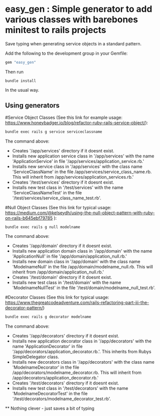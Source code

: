 # easy_gen : Simple generator to add various classes with barebones minitest to rails projects

Save typing when generating service objects in a standard pattern.

Add the following to the development group in your Gemfile:

```ruby
gem "easy_gen"
```

Then run

```
bundle install
```

In the usual way.

## Using generators

#Service Object Classes (See this link for example usage: https://www.honeybadger.io/blog/refactor-ruby-rails-service-object/):

```sh
bundle exec rails g service serviceclassname
```

The command above:

- Creates '/app/services' directory if it doesnt exist.
- Installs new application service class in '/app/services' with the name 'ApplicationService' in file '/app/services/application_service.rb.'
- Installs new service class in '/app/services' with the class name 'ServiceClassName' in the file /app/services/service_class_name.rb.  This will inherit from /app/services/application_services.rb.'
- Creates '/test/services' directory if it doesnt exist.
- Installs new test class in '/test/services' with the name 'ServiceClassNameTest' in the file '/test/services/service_class_name_test.rb'.

#Null Object Classes (See this link for typical usage: https://medium.com/@kelseydh/using-the-null-object-pattern-with-ruby-on-rails-b645ebf79785 ):

```sh
bundle exec rails g null modelname
```

The command above:

- Creates '/app/domain' directory if it doesnt exist.
- Installs new application domain class in '/app/domain' with the name 'ApplicationNull' in file '/app/domain/application_null.rb.'
- Installs new domain class in '/app/domain' with the class name 'ModelnameNull' in the file /app/domain/modelname_null.rb.  This will inherit from /app/domain/application_null.rb.'
- Creates '/test/domain' directory if it doesnt exist.
- Installs new test class in '/test/domain' with the name 'ModelnameNullTest' in the file '/test/domain/modelname_null_test.rb'.

#Decorator Classes (See this link for typical usage: https://www.thegreatcodeadventure.com/rails-refactoring-part-iii-the-decorator-pattern/)

```sh
bundle exec rails g decorator modelname
```

The command above:

- Creates '/app/decorators' directory if it doesnt exist.
- Installs new application decorator class in '/app/decorators' with the name 'ApplicationDecorator' in file '/app/decorators/application_decorator.rb.'.  This inherits from Rubys SimpleDelegator class.
- Installs new decorators class in '/app/decorators' with the class name 'ModelnameDecorator' in the file /app/decorators/modelname_decorator.rb.  This will inherit from /app/decorators/application_decorator.rb.'
- Creates '/test/decorators' directory if it doesnt exist.
- Installs new test class in '/test/decorators' with the name 'ModelnameDecoratorTest' in the file '/test/decorators/modelname_decorator_test.rb'.



** Nothing clever - just saves a bit of typing
